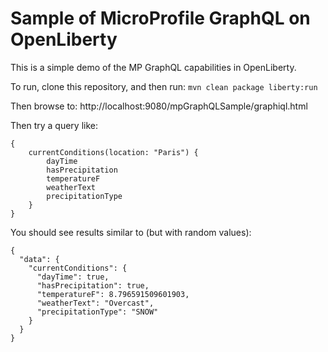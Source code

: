 # Sample of MicroProfile GraphQL on OpenLiberty

This is a simple demo of the MP GraphQL capabilities in OpenLiberty.

To run, clone this repository, and then run:
`mvn clean package liberty:run`

Then browse to:
http://localhost:9080/mpGraphQLSample/graphiql.html

Then try a query like:
```
{
    currentConditions(location: "Paris") {
        dayTime
        hasPrecipitation
        temperatureF
        weatherText
        precipitationType
    }
}
```

You should see results similar to (but with random values):
```
{
  "data": {
    "currentConditions": {
      "dayTime": true,
      "hasPrecipitation": true,
      "temperatureF": 8.796591509601903,
      "weatherText": "Overcast",
      "precipitationType": "SNOW"
    }
  }
}
```
